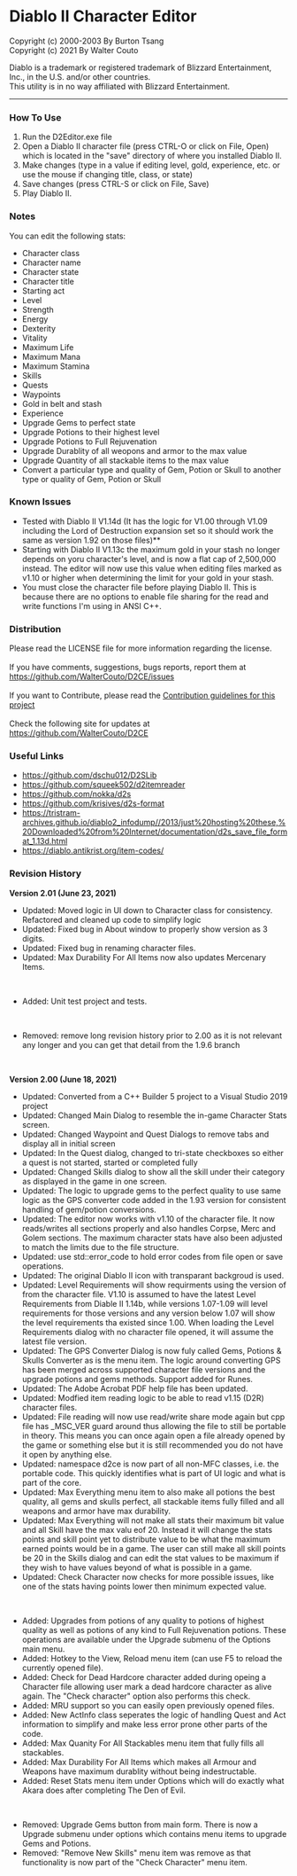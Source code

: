 ﻿# Diablo II Character Editor
Copyright (c) 2000-2003 By Burton Tsang<br>
Copyright (c) 2021 By Walter Couto<br>

Diablo is a trademark or registered trademark of Blizzard Entertainment, Inc., in the U.S. and/or other countries.<br>
This utility is in no way affiliated with Blizzard Entertainment.<br>
______________________________________________

### How To Use

1. Run the D2Editor.exe file<br>
2. Open a Diablo II character file (press CTRL-O or click on File, Open) which is located in the "save" directory of where you installed Diablo II.<br>
3. Make changes (type in a value if editing level, gold, experience, etc. or use the mouse if changing title, class, or state)<br>
4. Save changes (press CTRL-S or click on File, Save)<br>
5. Play Diablo II.<br>

### Notes

You can edit the following stats:<br>
- Character class<br>
- Character name<br>
- Character state<br>
- Character title<br>
- Starting act<br>
- Level<br>
- Strength<br>
- Energy<br>
- Dexterity<br>
- Vitality<br>
- Maximum Life<br>
- Maximum Mana<br>
- Maximum Stamina<br>
- Skills<br>
- Quests<br>
- Waypoints<br>
- Gold in belt and stash<br>
- Experience<br>
- Upgrade Gems to perfect state<br>
- Upgrade Potions to their highest level<br>
- Upgrade Potions to Full Rejuvenation<br>
- Upgrade Durablity of all weopons and armor to the max value<br>
- Upgrade Quantity of all stackable items to the max value<br>
- Convert a particular type and quality of Gem, Potion or Skull to another type or quality of Gem, Potion or Skull<br>

### Known Issues

- Tested with Diablo II V1.14d (It has the logic for V1.00 through V1.09 including the Lord of Destruction expansion set so it should work the same as version 1.92 on those files)**
- Starting with Diablo II V1.13c the maximum gold in your stash no longer depends on yoru character's level, and is now a flat cap of 2,500,000 instead.  The editor will now use this value when editing files marked as v1.10 or higher when determining the limit for your gold in your stash.
- You must close the character file before playing Diablo II. This is because there are no options to enable file sharing for the read and write functions I'm using in ANSI C++.

### Distribution

Please read the LICENSE file for more information regarding the license.<br>
<br>
If you have comments, suggestions, bugs reports, report them at https://github.com/WalterCouto/D2CE/issues<br>
<br>
If you want to Contribute, please read the [Contribution guidelines for this project](CONTRIBUTING.md)<br>
<br>
Check the following site for updates at https://github.com/WalterCouto/D2CE<br>

### Useful Links

* https://github.com/dschu012/D2SLib<br>
* https://github.com/squeek502/d2itemreader<br>
* https://github.com/nokka/d2s<br>
* https://github.com/krisives/d2s-format<br>
* https://tristram-archives.github.io/diablo2_infodump//2013/just%20hosting%20these,%20Downloaded%20from%20Internet/documentation/d2s_save_file_format_1.13d.html<br>
* https://diablo.antikrist.org/item-codes/<br>

### Revision History
**Version 2.01 (June 23, 2021)**<br>
- Updated: Moved logic in UI down to Character class for consistency. Refactored and cleaned up code to simplify logic<br>
- Updated: Fixed bug in About window to properly show version as 3 digits.<br>
- Updated: Fixed bug in renaming character files.<br>
- Updated: Max Durability For All Items now also updates Mercenary Items.<br>
<br>

- Added: Unit test project and tests.<br>
<br>

- Removed: remove long revision history prior to 2.00 as it is not relevant any longer and you can get that detail from the 1.9.6 branch
<br>

**Version 2.00 (June 18, 2021)**<br>
- Updated: Converted from a C++ Builder 5 project to a Visual Studio 2019 project<br>
- Updated: Changed Main Dialog to resemble the in-game Character Stats screen.<br>
- Updated: Changed Waypoint and Quest Dialogs to remove tabs and display all in initial screen<br>
- Updated: In the Quest dialog, changed to tri-state checkboxes so either a quest is not started, started or completed fully<br>
- Updated: Changed Skills dialog to show all the skill under their category as displayed in the game in one screen.<br>
- Updated: The logic to upgrade gems to the perfect quality to use same logic as the GPS converter code added in the 1.93 version for consistent handling of gem/potion conversions.<br>
- Updated: The editor now works with v1.10 of the character file. It now reads/writes all sections properly and also handles Corpse, Merc and Golem sections. The maximum character stats have also been adjusted to match the limits due to the file structure.<br>
- Updated: use std::error_code to hold error codes from file open or save operations.<br>
- Updated: The original Diablo II icon with transparant backgroud is used.<br>
- Updated: Level Requirements will show requirments using the version of from the character file. V1.10 is assumed to have the latest Level Requirements from Diable II 1.14b, while versions 1.07-1.09 will level requirements for those versions and any version below 1.07 will show the level requirements tha existed since 1.00. When loading the Level Requirements dialog with no character file opened, it will assume the latest file version.<br>
- Updated: The GPS Converter Dialog is now fuly called Gems, Potions & Skulls Converter as is the menu item. The logic around converting GPS has been merged across supported character file versions and the upgrade potions and gems methods. Support added for Runes.<br>
- Updated: The Adobe Acrobat PDF help file has been updated.<br>
- Updated: Modfied item reading logic to be able to read v1.15 (D2R) character files.<br>
- Updated: File reading will now use read/write share mode again but cpp file has _MSC_VER guard around thus allowing the file to still be portable in theory. This means you can once again open a file already opened by the game or something else but it is still recommended you do not have it open by anything else.<br>
- Updated: namespace d2ce is now part of all non-MFC classes, i.e. the portable code. This quickly identifies what is part of UI logic and what is part of the core.<br>
- Updated: Max Everything menu item to also make all potions the best quality, all gems and skulls perfect, all stackable items fully filled and all weapons and armor have max durability.<br>
- Updated: Max Everything will not make all stats their maximum bit value and all Skill have the max valu eof 20. Instead it will change the stats points and skill point yet to distribute value to be what the maximum earned points would be in a game. The user can still make all skill points be 20 in the Skills dialog and can edit the stat values to be maximum if they wish to have values beyond of what is possible in a game.<br>
- Updated: Check Character now checks for more possible issues, like one of the stats having points lower then minimum expected value.<br>
<br>

- Added: Upgrades from potions of any quality to potions of highest quality as well as potions of any kind to Full Rejuvenation potions. These operations are available under the Upgrade submenu of the Options main menu.<br>
- Added: Hotkey to the View, Reload menu item (can use F5 to reload the currently opened file).<br>
- Added: Check for Dead Hardcore character added during opeing a Character file allowing user mark a dead hardcore character as alive again. The "Check character" option also performs this check.<br>
- Added: MRU support so you can easily open previously opened files.<br>
- Added: New ActInfo class seperates the logic of handling Quest and Act information to simplify and make less error prone other parts of the code.<br>
- Added: Max Quanity For All Stackables menu item that fully fills all stackables.<br>
- Added: Max Durability For All Items which makes all Armour and Weapons have maximum durablity without being indestructable.<br>
- Added: Reset Stats menu item under Options which will do exactly what Akara does after completing The Den of Evil.<br>
<br>

- Removed: Upgrade Gems button from main form. There is now a Upgrade submenu under options which contains menu items to upgrade Gems and Potions.<br>
- Removed: "Remove New Skills" menu item was remove as that functionality is now part of the "Check Character" menu item.<br>
<br>
